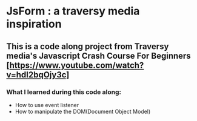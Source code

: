 # JsForm : a traversy media inspiration

## This is a code along project from Traversy media's Javascript Crash Course For Beginners [https://www.youtube.com/watch?v=hdI2bqOjy3c]

### What I learned during this code along:
- How to use event listener
- How to manipulate the DOM(Document Object Model)
